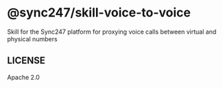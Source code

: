 # @sync247/skill-voice-to-voice

Skill for the Sync247 platform for proxying voice calls between virtual and physical numbers

## LICENSE

Apache 2.0
